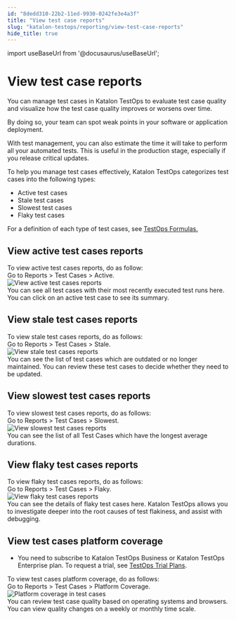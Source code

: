 ```yaml
---
id: "8dedd310-22b2-11ed-9930-0242fe3e4a3f"
title: "View test case reports"
slug: "katalon-testops/reporting/view-test-case-reports"
hide_title: true
---
```

import useBaseUrl from '@docusaurus/useBaseUrl';


# <a id="id" class="anchor_top_offset"/><a id="ariaid-title1" class="anchor_top_offset"/>View test case reports

<p xmlns="http://www.w3.org/1999/xhtml" className="p">You can manage test cases in <span className="ph">Katalon TestOps</span> to evaluate test   case quality and visualize how the test case quality improves or   worsens over time.</p> 
<p xmlns="http://www.w3.org/1999/xhtml" className="p">By doing so, your team can spot weak points in your software or   application deployment.</p> 
<p xmlns="http://www.w3.org/1999/xhtml" className="p">With test management, you can also estimate the time it will   take to perform all your automated tests. This is useful in the   production stage, especially if you release critical updates.</p> 
<p xmlns="http://www.w3.org/1999/xhtml" className="p">To help you manage test cases effectively, <span className="ph">Katalon TestOps</span>   categorizes test cases into the following types:</p> 
<ul xmlns="http://www.w3.org/1999/xhtml" className="ul"><li className="li">Active test cases</li><li className="li">Stale test cases</li><li className="li">Slowest test cases</li><li className="li">Flaky test cases</li></ul> 
<p xmlns="http://www.w3.org/1999/xhtml" className="p">For a definition of each type of test cases, see <a className="xref" href="/docs/legacy/katalon-testops/overview/terminology-and-formulas#id_2">TestOps     Formulas.</a></p> 

## <a id="task-4799" class="anchor_top_offset"/>View active test cases reports

<section xmlns="http://www.w3.org/1999/xhtml" className="section context">To view active test cases reports, do as follow:</section> 
<div xmlns="http://www.w3.org/1999/xhtml" className="li step p"><span className="ph cmd">Go to <span className="ph uicontrol">Reports</span> &gt; <span className="ph uicontrol">Test Cases</span> &gt; <span className="ph uicontrol">Active</span>.</span><div className="itemgroup info"><img className="image" src={useBaseUrl("/8de6ce30-22b2-11ed-9930-0242fe3e4a3f.png")} alt="View active test cases reports" /></div></div>
<section xmlns="http://www.w3.org/1999/xhtml" className="section result">You can see all test cases with their most recently executed test runs here. You can click on an active test case to see its summary.</section> 

## <a id="task-1076" class="anchor_top_offset"/>View stale test cases reports

<section xmlns="http://www.w3.org/1999/xhtml" className="section context">To view stale test cases reports, do as follows:</section> 
<div xmlns="http://www.w3.org/1999/xhtml" className="li step p"><span className="ph cmd">Go to <span className="ph uicontrol">Reports</span> &gt; <span className="ph uicontrol">Test Cases</span> &gt; <span className="ph uicontrol">Stale</span>.</span><div className="itemgroup info"><img className="image" src={useBaseUrl("/8de9db70-22b2-11ed-9930-0242fe3e4a3f.png")} alt="View stale test cases reports" /></div></div>
<section xmlns="http://www.w3.org/1999/xhtml" className="section result">You can see the list of test cases which are outdated or no longer maintained. You can review these test cases to decide whether they need to be updated.</section> 

## <a id="task-8669" class="anchor_top_offset"/>View slowest test cases reports

<section xmlns="http://www.w3.org/1999/xhtml" className="section context">To view slowest test cases reports, do as follows:</section> 
<div xmlns="http://www.w3.org/1999/xhtml" className="li step p"><span className="ph cmd">Go to <span className="ph uicontrol">Reports</span> &gt; <span className="ph uicontrol">Test Cases</span> &gt; <span className="ph uicontrol">Slowest</span>.</span><div className="itemgroup info"><img className="image" src={useBaseUrl("/8de91820-22b2-11ed-9930-0242fe3e4a3f.png")} alt="View slowest test cases reports" /></div></div>
<section xmlns="http://www.w3.org/1999/xhtml" className="section result">You can see the list of all Test Cases which have the longest average durations.</section> 

## <a id="task-6657" class="anchor_top_offset"/>View flaky test cases reports

<section xmlns="http://www.w3.org/1999/xhtml" className="section context">To view flaky test cases reports, do as follows:</section> 
<div xmlns="http://www.w3.org/1999/xhtml" className="li step p"><span className="ph cmd">Go to <span className="ph uicontrol">Reports</span> &gt; <span className="ph uicontrol">Test Cases</span> &gt; <span className="ph uicontrol">Flaky</span>.</span><div className="itemgroup info"><img className="image" src={useBaseUrl("/8de82dc0-22b2-11ed-9930-0242fe3e4a3f.png")} alt="View flaky test cases reports" /></div></div>
<section xmlns="http://www.w3.org/1999/xhtml" className="section result">You can see the details of flaky test cases here. <span className="ph">Katalon TestOps</span> allows you to investigate deeper into the root causes of test flakiness, and assist with debugging.</section> 

## <a id="task-2411" class="anchor_top_offset"/>View test cases platform coverage

<div xmlns="http://www.w3.org/1999/xhtml" className="section prereq p"><ul className="ul"><li className="li"><p className="p">You need to subscribe to <span className="ph">Katalon TestOps Business</span> or    <span className="ph">Katalon TestOps Enterprise</span> plan. To request a trial, see <a className="xref" href="/docs/legacy/products-and-licenses/katalon-testops-subscriptions/trial-plans">TestOps Trial Plans</a>.</p></li></ul></div>
<section xmlns="http://www.w3.org/1999/xhtml" className="section context">To view test cases platform coverage, do as follows:</section> 
<div xmlns="http://www.w3.org/1999/xhtml" className="li step p"><span className="ph cmd">Go to <span className="ph uicontrol">Reports</span> &gt; <span className="ph uicontrol">Test Cases</span> &gt; <span className="ph uicontrol">Platform Coverage</span>.</span><div className="itemgroup info"><img className="image" src={useBaseUrl("/8de79180-22b2-11ed-9930-0242fe3e4a3f.png")} alt="Platform coverage in test cases" /></div></div>
<section xmlns="http://www.w3.org/1999/xhtml" className="section result">You can review test case quality based on operating systems and browsers. You can view quality changes on a weekly or monthly time scale.</section> 
